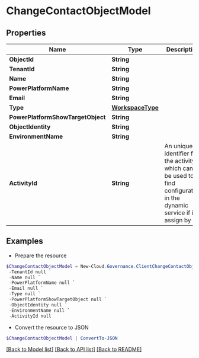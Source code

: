 # ChangeContactObjectModel
## Properties

Name | Type | Description | Notes
------------ | ------------- | ------------- | -------------
**ObjectId** | **String** |  | [optional] 
**TenantId** | **String** |  | [optional] 
**Name** | **String** |  | [optional] 
**PowerPlatformName** | **String** |  | [optional] 
**Email** | **String** |  | [optional] 
**Type** | [**WorkspaceType**](WorkspaceType.md) |  | [optional] 
**PowerPlatformShowTargetObject** | **String** |  | [optional] 
**ObjectIdentity** | **String** |  | [optional] 
**EnvironmentName** | **String** |  | [optional] 
**ActivityId** | **String** | An unique identifier for the activity which can be used to find configuration in the dynamic service if it is assign by IT | [optional] 

## Examples

- Prepare the resource
```powershell
$ChangeContactObjectModel = New-Cloud.Governance.ClientChangeContactObjectModel  -ObjectId null `
 -TenantId null `
 -Name null `
 -PowerPlatformName null `
 -Email null `
 -Type null `
 -PowerPlatformShowTargetObject null `
 -ObjectIdentity null `
 -EnvironmentName null `
 -ActivityId null
```

- Convert the resource to JSON
```powershell
$ChangeContactObjectModel | ConvertTo-JSON
```

[[Back to Model list]](../README.md#documentation-for-models) [[Back to API list]](../README.md#documentation-for-api-endpoints) [[Back to README]](../README.md)

